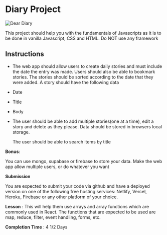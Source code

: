 # Diary Project
![Dear Diary](https://user-images.githubusercontent.com/9503503/149843586-f129cfaa-35f5-46cd-9571-21668026aab7.jpeg)


This project should help you with the fundamentals of Javascripts as it is to be done in vanilla Javascript, CSS and HTML. Do NOT use any framework

## Instructions
- The web app should allow users to create daily stories and must include the date the entry was made. Users should also be able to bookmark stories. The stories should be sorted according to the date that they were added. A story should have the following data
- Date
- Title
- Body
- The user should be able to add multiple stories(one at a time), edit a story and delete as they please. Data should be stored in browsers local storage.
    
    The user should be able to search items by title
    

**Bonus**: 

You can use mongo, supabase or firebase to store your data. Make the web app allow multiple users, or do whatever you want

**Submission**

You are expected to submit your code via github and have a deployed version on one of the following free hosting services: Netlify, Vercel, Heroku, Firebase or any other platform of your choice.

**Lesson** : This will help them use arrays and array functions which are commonly used in React. The functions that are expected to be used are map, reduce, filter, event handling, forms, etc.

**Completion** **Time** :  4 1/2 Days

